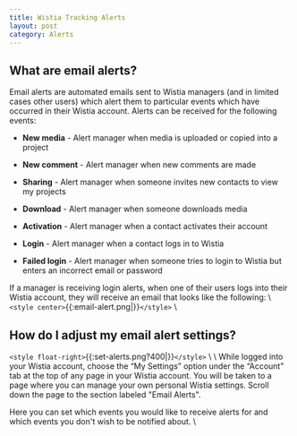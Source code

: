```yaml
---
title: Wistia Tracking Alerts
layout: post
category: Alerts
---
```


## What are email alerts? ##

Email alerts are automated emails sent to Wistia managers (and in limited cases other users) which alert them to particular events which have occurred in their Wistia account.  Alerts can be received for the following events:

*  **New media** - Alert manager when media is uploaded or copied into a project

*  **New comment** - Alert manager when new comments are made

*  **Sharing** - Alert manager when someone invites new contacts to view my projects

*  **Download** - Alert manager when someone downloads media

*  **Activation** - Alert manager when a contact activates their account

*  **Login** - Alert manager when a contact logs in to Wistia

*  **Failed login** - Alert manager when someone tries to login to Wistia but enters an incorrect email or password

If a manager is receiving login alerts, when one of their users logs into their Wistia account, they will receive an email that looks like the following:
\\
`<style center>`{{:email-alert.png|}}`</style>`
\\
## How do I adjust my email alert settings?

`<style float-right>`{{:set-alerts.png?400|}}`</style>`
\\
\\
While logged into your Wistia account, choose the “My Settings” option under the “Account” tab at the top of any page in your Wistia account. You will be taken to a page where you can manage your own personal Wistia settings.  Scroll down the page to the section labeled "Email Alerts".  

Here you can set which events you would like to receive alerts for and which events you don't wish to be notified about.
\\
